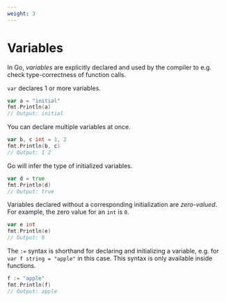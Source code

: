 ```yaml
---
weight: 3
---
```


# Variables

In Go, _variables_ are explicitly declared and used by
the compiler to e.g. check type-correctness of function
calls.

`var` declares 1 or more variables.

```go
var a = "initial"
fmt.Println(a)
// Output: initial
```

You can declare multiple variables at once.

```go
var b, c int = 1, 2
fmt.Println(b, c)
// Output: 1 2
```

Go will infer the type of initialized variables.

```go
var d = true
fmt.Println(d)
// Output: true
```

Variables declared without a corresponding
initialization are _zero-valued_. For example, the
zero value for an `int` is `0`.

```go
var e int
fmt.Println(e)
// Output: 0
```

The `:=` syntax is shorthand for declaring and
initializing a variable, e.g. for
`var f string = "apple"` in this case.
This syntax is only available inside functions.

```go
f := "apple"
fmt.Println(f)
// Output: apple
```
